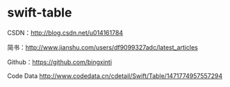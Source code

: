 # swift-table


CSDN：http://blog.csdn.net/u014161784

简书：http://www.jianshu.com/users/df9099327adc/latest_articles

Github：https://github.com/bingxinti

Code Data http://www.codedata.cn/cdetail/Swift/Table/1471774957557294
